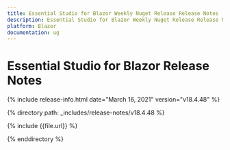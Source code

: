 ```yaml
---
title: Essential Studio for Blazor Weekly Nuget Release Release Notes  
description: Essential Studio for Blazor Weekly Nuget Release Release Notes  
platform: Blazor
documentation: ug
---
```


# Essential Studio for Blazor  Release Notes  

{% include release-info.html date="March 16, 2021"  version="v18.4.48" %} 


{% directory path: _includes/release-notes/v18.4.48 %}

{% include {{file.url}} %}

{% enddirectory %}

